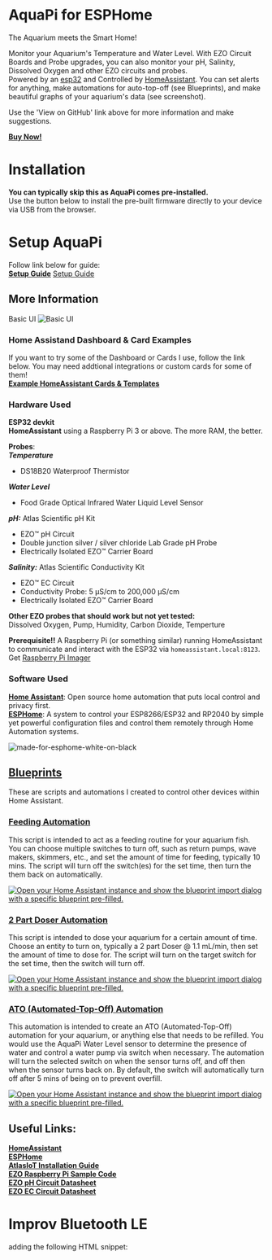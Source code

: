 # AquaPi for ESPHome

The Aquarium meets the Smart Home!  

Monitor your Aquarium's Temperature and Water Level. With EZO Circuit Boards and Probe upgrades, you can also monitor your pH, Salinity, Dissolved Oxygen and other EZO circuits and probes.  
Powered by an [esp32](https://esphome.io/) and Controlled by [HomeAssistant](https://www.home-assistant.io/installation/). You can set alerts for anything, make automations for auto-top-off (see Blueprints), and make beautiful graphs of your aquarium's data (see screenshot).  

Use the 'View on GitHub' link above for more information and make suggestions.  

**[Buy Now!](https://www.capitalcityaquatics.com/store/p/aquapi)**

# Installation
**You can typically skip this as AquaPi comes pre-installed.**  
Use the button below to install the pre-built firmware directly to your device via USB from the browser.

<esp-web-install-button manifest="./manifest.json"></esp-web-install-button>

<script type="module" src="https://unpkg.com/esp-web-tools@9.1.0/dist/web/install-button.js?module"></script>

# Setup AquaPi
Follow link below for guide:  
**[Setup Guide](https://github.com/TheRealFalseReality/aquapi/wiki/Setup-AquaPi)**
<a href="[http://example.com/](https://github.com/TheRealFalseReality/aquapi/wiki/Setup-AquaPi)" target="_blank">Setup Guide</a>

## More Information
Basic UI
![Basic UI](https://user-images.githubusercontent.com/106857076/236688799-8565d281-13e9-4a98-83ca-60933a509a5e.png)

### Home Assistand Dashboard & Card Examples
If you want to try some of the Dashboard or Cards I use, follow the link below. You may need addtional integrations or custom cards for some of them!  
**[Example HomeAssistant Cards & Templates](https://github.com/TheRealFalseReality/aquapi/tree/main/Example%20HomeAssistant%20Cards%20%26%20Templates)**  

### Hardware Used
**ESP32 devkit**   
**HomeAssistant** using a Raspberry Pi 3 or above. The more RAM, the better.  

**Probes**:  
***Temperature*** 
  - DS18B20 Waterproof Thermistor  
  
***Water Level*** 
  - Food Grade Optical Infrared Water Liquid Level Sensor  
  
***pH:*** Atlas Scientific pH Kit  
  - EZO™ pH Circuit  
  - Double junction silver / silver chloride Lab Grade pH Probe
  - Electrically Isolated EZO™ Carrier Board

***Salinity:*** Atlas Scientific Conductivity Kit  
  - EZO™ EC Circuit  
  - Conductivity Probe: 5 µS/cm to 200,000 µS/cm
  - Electrically Isolated EZO™ Carrier Board

**Other EZO probes that should work but not yet tested:**  
Dissolved Oxygen, Pump, Humidity, Carbon Dioxide, Temperture

**Prerequisite!!** A Raspberry Pi (or something similar) running HomeAssistant to communicate and interact with the ESP32 via `homeassistant.local:8123`.
Get [Raspberry Pi Imager](https://www.raspberrypi.com/software/)

### Software Used  
[**Home Assistant**](https://www.home-assistant.io/): Open source home automation that puts local control and privacy first.   
[**ESPHome**](https://esphome.io/): A system to control your ESP8266/ESP32 and RP2040 by simple yet powerful configuration files and control them remotely through Home Automation systems.

![made-for-esphome-white-on-black](https://github.com/TheRealFalseReality/aquapi/assets/106857076/c68b7da3-17c9-43bf-b8c7-f44acf63eb28)

## [Blueprints](https://github.com/TheRealFalseReality/AquaPi#blueprints)
These are scripts and automations I created to control other devices within Home Assistant.

### [Feeding Automation](https://community.home-assistant.io/t/turn-off-switches-to-feed-your-fish-for-a-certain-amount-of-time-then-turn-back-on-aquarium-script/600544)
This script is intended to act as a feeding routine for your aquarium fish. You can choose multiple switches to turn off, such as return pumps, wave makers, skimmers, etc., and set the amount of time for feeding, typically 10 mins. The script will turn off the switch(es) for the set time, then turn the them back on automatically.

[![Open your Home Assistant instance and show the blueprint import dialog with a specific blueprint pre-filled.](https://my.home-assistant.io/badges/blueprint_import.svg)](https://my.home-assistant.io/redirect/blueprint_import/?blueprint_url=https%3A%2F%2Fgist.github.com%2FTheRealFalseReality%2F06d34488d84e81916768129b0398de25)

### [2 Part Doser Automation](https://community.home-assistant.io/t/turn-on-a-switch-to-activate-doser-equipment-for-a-certain-amount-of-time-aquarium-script/600546)

This script is intended to dose your aquarium for a certain amount of time. Choose an entity to turn on, typically a 2 part Doser @ 1.1 mL/min, then set the amount of time to dose for. The script will turn on the target switch for the set time, then the switch will turn off.

[![Open your Home Assistant instance and show the blueprint import dialog with a specific blueprint pre-filled.](https://my.home-assistant.io/badges/blueprint_import.svg)](https://my.home-assistant.io/redirect/blueprint_import/?blueprint_url=https%3A%2F%2Fgist.github.com%2FTheRealFalseReality%2F9fd8f929b5f6cc32f6e8a67cd8104941)

### [ATO (Automated-Top-Off) Automation](https://community.home-assistant.io/t/create-ato-automation-control-switches-based-off-binary-sensor-aquarium-automation/600941)

This automation is intended to create an ATO (Automated-Top-Off) automation for your aquarium, or anything else that needs to be refilled. You would use the AquaPi Water Level sensor to determine the presence of water and control a water pump via switch when necessary. The automation will turn the selected switch on when the sensor turns off, and off then when the sensor turns back on. By default, the switch will automatically turn off after 5 mins of being on to prevent overfill.  

[![Open your Home Assistant instance and show the blueprint import dialog with a specific blueprint pre-filled.](https://my.home-assistant.io/badges/blueprint_import.svg)](https://my.home-assistant.io/redirect/blueprint_import/?blueprint_url=https%3A%2F%2Fgist.github.com%2FTheRealFalseReality%2Feab1edda7c678b8763ecdcddb45f2f1a)

## Useful Links:

[**HomeAssistant**](https://www.home-assistant.io/installation/)  
[**ESPHome**](https://esphome.io/)  
[**AtlasIoT Installation Guide**](https://files.atlas-scientific.com/How-to-install-Atlas-iot-software.pdf)  
[**EZO Raspberry Pi Sample Code**](https://files.atlas-scientific.com/pi_sample_code.pdf)   
[**EZO pH Circuit Datasheet**](https://files.atlas-scientific.com/pH_EZO_Datasheet.pdf)  
[**EZO EC Circuit Datasheet**](https://files.atlas-scientific.com/EC_EZO_Datasheet.pdf)  

# Improv Bluetooth LE

adding the following HTML snippet:

<script
  type="module"
  src="https://www.improv-wifi.com/sdk-js/launch-button.js"
></script>

<improv-wifi-launch-button></improv-wifi-launch-button>
